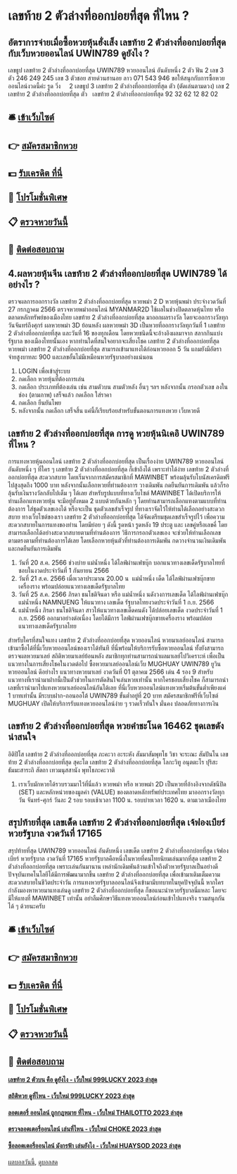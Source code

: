 # เลขท้าย 2 ตัวล่างที่ออกบ่อยที่สุด ที่ไหน ?
## อัตราการจ่ายเมื่อซื้อหวยหุ้นฮั่งเส็ง เลขท้าย 2 ตัวล่างที่ออกบ่อยที่สุด กับเว็บหวยออนไลน์ UWIN789 ดูยังไง ?
เลขธูป เลขท้าย 2 ตัวล่างที่ออกบ่อยที่สุด UWIN789 หวยออนไลน์ อันดับหนึ่ง 2 ตัว
ฟัน 2
เลข 3 ตัว 246 249 245
เลข 3 ตัวชอย สายด่วนฮานอย ลาว 071 543 946
ขอให้สนุกกับการซื้อหวยออนไลน์งวดนี้ค่ะ
รูด วิ่ง     2
เลขธูป 3 เลขท้าย 2 ตัวล่างที่ออกบ่อยที่สุด ตัว (ตัดเล่นตามดวง)
เลข 2 เลขท้าย 2 ตัวล่างที่ออกบ่อยที่สุด ตัว   เลขท้าย 2 ตัวล่างที่ออกบ่อยที่สุด 92 32 62 12 82 02

## 🛎 [เข้าเว็บไซต์](https://bit.ly/3BG5bNw)
## 👉 [สมัครสมาชิกหวย](https://bit.ly/3BG5bNw)
## 💵 [รับเครดิต ที่นี่](https://bit.ly/3C3mvgS)
## 👑 [โปรโมชั่นพิเศษ](https://bit.ly/3C3mvgS)
## 📋 [ตรวจหวยวันนี้](https://bit.ly/3C3mvgS)
## 📱 [ติดต่อสอบถาม](https://bit.ly/3C3mvgS)

## 4.ผลหวยหุ้นจีน เลขท้าย 2 ตัวล่างที่ออกบ่อยที่สุด UWIN789 ได้อย่างไร ?
ตรวจผลการออกรางวัล เลขท้าย 2 ตัวล่างที่ออกบ่อยที่สุด หวยพม่า 2 D หวยหุ้นพม่า ประจำงวดวันที่ 27 กรกฏาคม 2566
ตรวจหวยพม่าออนไลน์ MYANMAR2D ใช้ผลในช่วงปิดตลาดหุ้นไทย หรือตลาดหลักทรัพย์ของเมืองไทย เลขท้าย 2 ตัวล่างที่ออกบ่อยที่สุด มาออกผลรางวัล โดยจะออกรางวัลทุกวันจันทร์ถึงศุกร์
ผลหวยพม่า 3D ย้อนหลัง
ผลหวยพม่า 3D เป็นหวยที่ออกรางวัลทุกวันที่ 1 เลขท้าย 2 ตัวล่างที่ออกบ่อยที่สุด และวันที่ 16 ของทุกเดือน โดยหวยชนิดนี้จะอ้างอิงผลมาจาก สลากกินแบ่งรัฐบาล ของเมืองไทยนั้นเอง หากท่านใดที่สนใจอยากจะเสี่ยงโชค เลขท้าย 2 ตัวล่างที่ออกบ่อยที่สุด หวยพม่า เลขท้าย 2 ตัวล่างที่ออกบ่อยที่สุด สามารถเข้ามาแทงได้ก่อนหวยออก 5 วัน แถมยังมีอัตราจ่ายสูงบาทละ 900 และเลขอั้นไม่มีเหมือนหวยรัฐบาลอย่างแน่นอน
1. LOGIN เพื่อเข้าสู่ระบบ
2. กดเลือก หวยหุ้นที่ต้องการเล่น
3. กดเลือก ประเภทที่ต้องเล่น เช่น สามตัวบน สามตัวหลัง อื่นๆ ฯลฯ หลังจากนั้น กรอกตัวเลข ลงในช่อง (ตามภาพ) เสร็จแล้ว กดเลือก ใส่ราคา
4. กดเลือก ยืนยันโพย
5. หลังจากนั้น กดเลือก เสร็จสิ้น แค่นี้ก็เรียบร้อยสำหรับขั้นตอนการแทงหวย เว็บหวยดี

## เลขท้าย 2 ตัวล่างที่ออกบ่อยที่สุด การดู หวยหุ้นนิเคอิ UWIN789 ที่ไหน ?
การแทงหวยหุ้นออนไลน์ เลขท้าย 2 ตัวล่างที่ออกบ่อยที่สุด เป็นเรื่องง่าย UWIN789 หวยออนไลน์ อันดับหนึ่ง ๆ ที่ใคร ๆ เลขท้าย 2 ตัวล่างที่ออกบ่อยที่สุด ก็เข้าถึงได้ เพราะทำได้ง่าย เลขท้าย 2 ตัวล่างที่ออกบ่อยที่สุด สะดวกสบาย โดยเริ่มจากการสมัครสมาชิกที่ MAWINBET พร้อมลุ้นรับโบนัสเครดิตฟรีไปสูงสุดถึง 1000 บาท หลังจากนั้นเลือกหวยที่ท่านต้องการ วางเดิมพัน กดยืนยันการเดิมพัน แล้วก็รอลุ้นรับเงินรางวัลกลับไปเต็ม ๆ ได้เลย
สำหรับรูปแบบที่ทางเว็บไซต์ MAWINBET ได้เปิดบริการให้ท่านเลือกแทงหวยหุ้น จะมีอยู่ทั้งหมด 2 แบบด้วยกันหลัก ๆ โดยท่านสามารถเลือกแทงตามแบบที่ท่านต้องการ ใส่ชุดตัวเลขเองได้ หรือจะเป็น ชุดตัวเลขสำเร็จรูป ที่ทางเราจัดไว้ให้ท่านได้เลือกอย่างสะดวกสบาย
ทางเว็บไซต์ของเรา เลขท้าย 2 ตัวล่างที่ออกบ่อยที่สุด ได้จัดเตรียมชุดเลขสำเร็จรูปไว้ เพื่อความสะดวกสบายในการแทงของท่าน โดยมีย่อย ๆ ดังนี้ รูดหน้า รูดหลัง 19 ประตู และ เลขคู่หรือเลขคี่ โดยสามารถเลือกได้อย่างสะดวกสบายตามที่ท่านต้องการ
วิธีการกรอกตัวเลขเอง จะช่วยให้ท่านเลือกเลขตามตรงตามที่ท่านต้องการได้เลย โดยเลือกหวยหุ้นตัวที่ท่านต้องการเดิมพัน กดวางจำนวนเงินเดิมพันและกดยืนยันการเดิมพัน
1. วันที่ 20 ส.ค. 2566 ช่วงบ่าย แม่น้ำหนึ่ง ได้ไลฟ์ผ่านเฟซบุ๊ก บอกแนวทางเลขเด็ดรัฐบาลไทยที่ชอบในงวดประจำวันที่ 1 กันยายน 2566
2. วันที่ 21 ส.ค. 2566 เมื่อเวลาประมาณ 20.00 น  แม่น้ำหนึ่ง เด็ด ได้ไลฟ์ผ่านเฟซบุ๊กขายเครื่องราง พร้อมปล่อยแนวทางเลขเด็ดรัฐบาลไทย
3. วันที่ 25 ส.ค. 2566 ภิรดา ธนโชติจินดา หรือ แม่น้ำหนึ่ง นดังวงการเลขเด็ด ได้ไลฟ์ผ่านเฟซบุ๊ก แม่น้ำหนึ่ง NAMNUENG ให้แนวทาง เลขเด็ด รัฐบาลไทยงวดประจำวันที่ 1 ก.ย. 2566
4. แม่น้ำหนึ่ง ภิรดา ธนโชติจินดา สาวให้แนวทางเลขเด็ดคนดัง ได้ปล่อยเลขเด็ด งวดประจำวันที่ 1 ก.ย. 2566 ออกมาอย่างต่อเนื่อง โดยได้มีการ ไลฟ์ผ่านเฟซบุ๊กขายเครื่องราง พร้อมปล่อยแนวทางเลขเด็ดรัฐบาลไทย

สำหรับใครที่สนใจแทง เลขท้าย 2 ตัวล่างที่ออกบ่อยที่สุด หวยออนไลน์ หวยมาเลย์ออนไลน์ สามารถเข้ามาซื้อได้ที่นี่เว็บหวยออนไลน์ของเราได้ทันที ที่นี่พร้อมให้บริการรับซื้อหวยออนไลน์ ทั้งยังสามารถตรวจผลหวยมาเลย์ สถิติหวยมาเลย์ย้อนหลัง สมาชิกทุกท่านสามารถนำผลมาเลย์ไปวิเคราะห์ เพื่อเป็นแนวทางในการเสี่ยงโชคในงวดต่อไป
ซื้อหวยมาเลย์ออนไลน์เว็บ MUGHUAY UWIN789 ยูวิน หวยออนไลน์ ดีอย่างไร
แนวทางหวยมาเลย์ งวดวันที่ 01 ตุลาคม 2566 เด่น 4 รอง 9 สำหรับแนวทางที่เรานำมาฝากนี้เป็นตัวช่วยในการตัดสินใจเล่นหวยเท่านั้น หากใครชอบเสี่ยงโชค ก็สามารถนำเลขที่เรานำมาไปแทงหวยมาเลย์ออนไลน์กันได้เลย ที่นี่เว็บหวยออนไลน์แทงหวยเริ่มต้นขั้นต่ำเพียงแค่ 1 บาทเท่านั้น มีระบบฝาก-ถอนออโต้ UWIN789 ขั้นต่ำอยู่ที่ 20 บาท สมัครสมาชิกฟรีที่เว็บไซต์ MUGHUAY เปิดให้บริการรับแทงหวยออนไลน์ง่าย ๆ รวดเร็วทันใจ มั่นคง ปลอดภัยทางการเงิน

## เลขท้าย 2 ตัวล่างที่ออกบ่อยที่สุด หวยคำชะโนด 16462 ชุดเลขดังน่าสนใจ
อิติปิโส เลขท้าย 2 ตัวล่างที่ออกบ่อยที่สุด ภะคะวา อะระหัง สัมมาสัมพุทโธ
วิชา จะระณะ สัมปันโน เลขท้าย 2 ตัวล่างที่ออกบ่อยที่สุด สุคะโต เลขท้าย 2 ตัวล่างที่ออกบ่อยที่สุด โลกะวิทู
อนุตตะโร ปุริสะธัมมะสาระถิ สัตถา
เทวมนุสสานัง พุทโธภะคะวาติ
1. เราเว็บมักหวยได้รวบรวมมาไว้ที่นี่แล้ว หวยพม่า หรือ หวยพม่า 2D เป็นหวยที่อ้างอิงจากดัชนีปิด (SET) และหลักหน่วยของมูลค่า (VALUE) ของตลาดหลักทรัพย์ประเทศไทย มาออกรางวัลทุกวัน จันทร์-ศุกร์ วันละ 2 รอบ รอบเช้าเวลา 1100 น. รอบบ่ายเวลา 1620 น. ตามเวลาเมืองไทย

## สรุปท้ายที่สุด เลขเด็ด เลขท้าย 2 ตัวล่างที่ออกบ่อยที่สุด เจ้ฟองเบียร์ หวยรัฐบาล งวดวันที่ 17165
สรุปท้ายที่สุด UWIN789 หวยออนไลน์ อันดับหนึ่ง เลขเด็ด เลขท้าย 2 ตัวล่างที่ออกบ่อยที่สุด เจ้ฟองเบียร์ หวยรัฐบาล งวดวันที่ 17165 หวยรัฐบาลคือหนึ่งในหวยที่คนไทยนิยมเล่นมากที่สุด เลขท้าย 2 ตัวล่างที่ออกบ่อยที่สุด เพราะเล่นกันมานาน เหล่านักเดิมพันล้วนเข้าใจถึงตัวหวยรัฐบาลเป็นอย่างดี ปัจจุบันเทคโนโลยีได้มีการพัฒนามากขึ้น เลขท้าย 2 ตัวล่างที่ออกบ่อยที่สุด เพื่อเข้ามาเติมเต็มความสะดวกสบายในชีวิตประจำวัน การแทงหวยรัฐบาลออนไลน์จึงเข้ามามีบทบาทในยุคปัจจุบันนี้ หากใครกำลังมองหาหวยมาแทงเล่นดู เลขท้าย 2 ตัวล่างที่ออกบ่อยที่สุด ก็ขอแนะนำหวยรัฐบาลนี่แหละ โดยจะมีให้แทงที่ MAWINBET เท่านั้น อย่าลืมศึกษาวิธีแทงหวยออนไลน์ก่อนเข้าไปแทงจริง รวมสนุกกันได้ ๆ ด้วยนะครับ

## 🛎 [เข้าเว็บไซต์](https://bit.ly/3BG5bNw)
## 👉 [สมัครสมาชิกหวย](https://bit.ly/3BG5bNw)
## 💵 [รับเครดิต ที่นี่](https://bit.ly/3C3mvgS)
## 👑 [โปรโมชั่นพิเศษ](https://bit.ly/3C3mvgS)
## 📋 [ตรวจหวยวันนี้](https://bit.ly/3C3mvgS)
## 📱 [ติดต่อสอบถาม](https://bit.ly/3C3mvgS)

#### [เลขท้าย 2 ตัวบน คือ ดูยังไง - เว็บใหม่ 999LUCKY 2023 ล่าสุด](https://atom.io/themes/เลขท้าย%202%20ตัวบน%20คือ%20ดูยังไง%20-%20เว็บใหม่%20999lucky%202023%20ล่าสุด)
#### [สถิติหวย ดูที่ไหน - เว็บใหม่ 999LUCKY 2023 ล่าสุด](https://atom.io/themes/สถิติหวย%20ดูที่ไหน%20-%20เว็บใหม่%20999lucky%202023%20ล่าสุด)
#### [ลอตเตอรี่ ออนไลน์ ถูกกฎหมาย ที่ไหน - เว็บใหม่ THAILOTTO 2023 ล่าสุด](https://atom.io/themes/ลอตเตอรี่%20ออนไลน์%20ถูกกฎหมาย%20ที่ไหน%20-%20เว็บใหม่%20thailotto%202023%20ล่าสุด)
#### [ตรวจลอตเตอรี่ออนไลน์ เล่นที่ไหน - เว็บใหม่ CHOKE 2023 ล่าสุด](https://atom.io/themes/ตรวจลอตเตอรี่ออนไลน์%20เล่นที่ไหน%20-%20เว็บใหม่%20choke%202023%20ล่าสุด)
#### [ซื้อลอตเตอรี่ออนไลน์ มังกรฟ้า เล่นยังไง - เว็บใหม่ HUAYSOD 2023 ล่าสุด](https://atom.io/themes/ซื้อลอตเตอรี่ออนไลน์%20มังกรฟ้า%20เล่นยังไง%20-%20เว็บใหม่%20huaysod%202023%20ล่าสุด)

[ผลบอลวันนี้](https://siamsport.tv "ผลบอลวันนี้"), [ดูบอลสด](https://siamsport.tv/ดูบอลสด "ดูบอลสด")